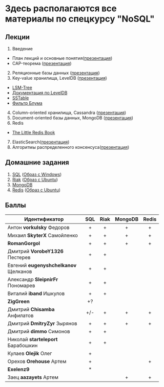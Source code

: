 # Здесь располагаются все материалы по спецкурсу "NoSQL"

## Лекции
1. Введение
 * План лекций и основные понятия([презентация](https://s3-eu-west-1.amazonaws.com/nosql-course/presentations/Введение.pdf))
 * CAP-теорема ([презентация](https://s3-eu-west-1.amazonaws.com/nosql-course/presentations/CAP.pdf))
2. Реляционные базы данных ([презентация](https://s3-eu-west-1.amazonaws.com/nosql-course/presentations/SQL.pdf))
3. Key-value хранилища, LevelDB ([презентация](https://s3-eu-west-1.amazonaws.com/nosql-course/presentations/levelDB.pdf))
 * [LSM-Tree](http://nosqlsummer.org/paper/lsm-tree)
 * [Документация по LevelDB](http://leveldb.googlecode.com/svn/trunk/doc/impl.html)
 * [SSTable](http://www.igvita.com/2012/02/06/sstable-and-log-structured-storage-leveldb/)
 * [Фильтр Блума](http://ru.wikipedia.org/wiki/Фильтр_Блума)
4. Column-oriented хранилища, Cassandra ([презентация](https://s3-eu-west-1.amazonaws.com/nosql-course/presentations/cassandra.pdf))
5. Document-oriented базы данных, MongoDB ([презентация](https://s3-eu-west-1.amazonaws.com/nosql-course/presentations/MongoDB.pdf))
6. Redis
 * [The Little Redis Book](http://openmymind.net/redis.pdf)
7. ElasticSearch([презентация](https://s3-eu-west-1.amazonaws.com/nosql-course/presentations/ElasticSearch.pdf))
8. Алгоритмы распределенного консенсуса([презентация](https://s3-eu-west-1.amazonaws.com/nosql-course/presentations/Consensus.pdf))

## Домашние задания
1. [SQL](https://s3-eu-west-1.amazonaws.com/nosql-course/hw/SQL.pdf) ([Образ с Windows](https://drive.google.com/folderview?id=0BxzEa1Urn3HPOVBlMTMwME9FZ1k&usp=sharing))
2. [Riak](https://s3-eu-west-1.amazonaws.com/nosql-course/hw/Riak.pdf) ([Образ с Ubuntu](https://s3-eu-west-1.amazonaws.com/nosql-course/hw/Ubuntu+Server.ova))
3. [MongoDB](https://s3-eu-west-1.amazonaws.com/nosql-course/hw/MongoDB.pdf)
4. [Redis](https://s3-eu-west-1.amazonaws.com/nosql-course/hw/Redis.pdf) ([Образ с Ubuntu](https://s3-eu-west-1.amazonaws.com/nosql-course/hw/Ubuntu+Server.ova))

## Баллы
| Идентификатор                         | SQL | Riak | MongoDB | Redis |
|---------------------------------------|:---:|:----:|:-------:|:-----:|
| Антон **vorkulsky** Федоров           |  +  |   +  |    +    |   +   |
| Михаил **SkyterX** Самойленко         |  +  |   +  |    +    |   +   |
| **RomanGorgol**                       |  +  |   +  |    +    |   +   |
| Дмитрий **VorobeY1326** Пестерев      |  +  |   +  |         |       |
| Евгений **eugenyshchelkanov** Щелканов|  +  |   +  |         |       |
| Александр **SleipnirFr** Пономарев    |  +  |   +  |         |       |
| Виталий **iband** Ишкулов             |  +  |   +  |         |       |
| **ZigGreen**                          |  +? |      |         |       |
| Дмитрий **Chisamba** Анфилатов        | +/- |   +  |    +    |   +   |
| Дмитрий **DmitryZyr** Зырянов         |  +  |   +  |    +    |   +   |
| Дмитрий **dimmo** Симонов             |  +  |   +  |         |       |
| Николай **starteleport** Барабошкин   |  +  |   +  |         |       |
| Кулаев **Olejik** Олег                |  +  |      |         |       |
| Орехов **Orehouse** Артем             |  +  |      |         |   +   |
| **Exelenz9**                          | *   |      |         |       |
| Заец **aazayets** Артем               |     |      |    +    |   +   |

